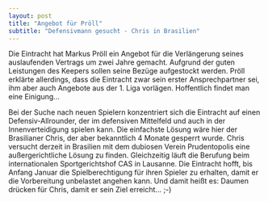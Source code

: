```yaml
---
layout: post
title: "Angebot für Pröll"
subtitle: "Defensivmann gesucht - Chris in Brasilien"
---
```


Die Eintracht hat Markus Pröll ein Angebot für die Verlängerung seines auslaufenden Vertrags um zwei Jahre gemacht. Aufgrund der guten Leistungen des Keepers sollen seine Bezüge aufgestockt werden. Pröll erklärte allerdings, dass die Eintracht zwar sein erster Ansprechpartner sei, ihm aber auch Angebote aus der 1. Liga vorlägen. Hoffentlich findet man eine Einigung...

Bei der Suche nach neuen Spielern konzentriert sich die Eintracht auf einen Defensiv-Allrounder, der im defensiven Mittelfeld und auch in der Innenverteidigung spielen kann. Die einfachste Lösung wäre hier der Brasilianer Chris, der aber bekanntlich 4 Monate gesperrt wurde. Chris versucht derzeit in Brasilien mit dem dubiosen Verein Prudentopolis eine außergerichtliche Lösung zu finden. Gleichzeitig läuft die Berufung beim internationalen Sportgerichtshof CAS in Lausanne. Die Eintracht hofft, bis Anfang Januar die Spielberechtigung für ihren Spieler zu erhalten, damit er die Vorbereitung unbelastet angehen kann. Und damit heißt es: Daumen drücken für Chris, damit er sein Ziel erreicht... ;-)

